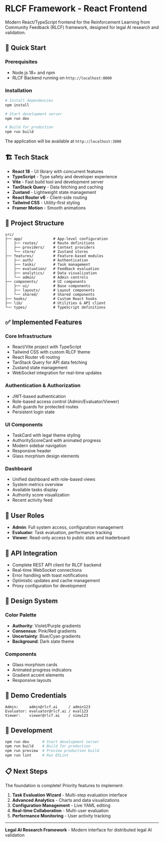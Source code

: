 # RLCF Framework - React Frontend

Modern React/TypeScript frontend for the Reinforcement Learning from Community Feedback (RLCF) framework, designed for legal AI research and validation.

## 🚀 Quick Start

### Prerequisites

- Node.js 18+ and npm
- RLCF Backend running on `http://localhost:8000`

### Installation

```bash
# Install dependencies
npm install

# Start development server
npm run dev

# Build for production
npm run build
```

The application will be available at `http://localhost:3000`

## 🏗️ Tech Stack

- **React 18** - UI library with concurrent features
- **TypeScript** - Type safety and developer experience
- **Vite** - Fast build tool and development server
- **TanStack Query** - Data fetching and caching
- **Zustand** - Lightweight state management
- **React Router v6** - Client-side routing
- **Tailwind CSS** - Utility-first styling
- **Framer Motion** - Smooth animations

## 📁 Project Structure

```
src/
├── app/              # App-level configuration
│   ├── routes/       # Route definitions
│   ├── providers/    # Context providers
│   └── store/        # Zustand stores
├── features/         # Feature-based modules
│   ├── auth/         # Authentication
│   ├── tasks/        # Task management
│   ├── evaluation/   # Feedback evaluation
│   ├── analytics/    # Data visualization
│   └── admin/        # Admin controls
├── components/       # UI components
│   ├── ui/           # Base components
│   ├── layouts/      # Layout components
│   └── shared/       # Shared components
├── hooks/            # Custom React hooks
├── lib/              # Utilities & API client
└── types/            # TypeScript definitions
```

## ✅ Implemented Features

### Core Infrastructure
- React/Vite project with TypeScript
- Tailwind CSS with custom RLCF theme
- React Router v6 routing
- TanStack Query for API data fetching
- Zustand state management
- WebSocket integration for real-time updates

### Authentication & Authorization
- JWT-based authentication
- Role-based access control (Admin/Evaluator/Viewer)
- Auth guards for protected routes
- Persistent login state

### UI Components
- TaskCard with legal theme styling
- AuthorityScoreCard with animated progress
- Modern sidebar navigation
- Responsive header
- Glass morphism design elements

### Dashboard
- Unified dashboard with role-based views
- System metrics overview
- Available tasks display
- Authority score visualization
- Recent activity feed

## 🎯 User Roles

- **Admin**: Full system access, configuration management
- **Evaluator**: Task evaluation, performance tracking
- **Viewer**: Read-only access to public stats and leaderboard

## 🔌 API Integration

- Complete REST API client for RLCF backend
- Real-time WebSocket connections
- Error handling with toast notifications
- Optimistic updates and cache management
- Proxy configuration for development

## 🎨 Design System

### Color Palette
- **Authority**: Violet/Purple gradients
- **Consensus**: Pink/Red gradients  
- **Uncertainty**: Blue/Cyan gradients
- **Background**: Dark slate theme

### Components
- Glass morphism cards
- Animated progress indicators
- Gradient accent elements
- Responsive layouts

## 🧪 Demo Credentials

```
Admin:     admin@rlcf.ai     / admin123
Evaluator: evaluator@rlcf.ai / eval123  
Viewer:    viewer@rlcf.ai    / view123
```

## 🚀 Development

```bash
npm run dev      # Start development server
npm run build    # Build for production  
npm run preview  # Preview production build
npm run lint     # Run ESLint
```

## 📋 Next Steps

The foundation is complete! Priority features to implement:

1. **Task Evaluation Wizard** - Multi-step evaluation interface
2. **Advanced Analytics** - Charts and data visualizations  
3. **Configuration Management** - Live YAML editing
4. **Real-time Collaboration** - Multi-user evaluation
5. **Performance Monitoring** - User activity tracking

---

**Legal AI Research Framework** - Modern interface for distributed legal AI validation
